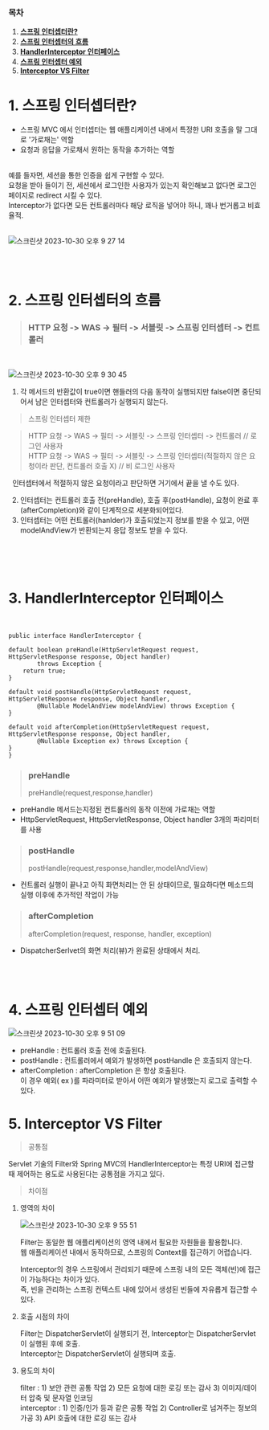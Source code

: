 ### 목차

1. [**스프링 인터셉터란?**](#1-스프링-인터셉터란?)
2. [**스프링 인터셉터의 흐름**](#2-스프링-인터셉터의-흐름)
3. [**HandlerInterceptor 인터페이스**](#3-HandlerInterceptor-인터페이스)
4. [**스프링 인터셉터 예외**](#4-스프링-인터셉터-예외)
5. [**Interceptor VS Filter**](#4-Interceptor-VS-Filter)


# 1. 스프링 인터셉터란?

- 스프링 MVC 에서 인터셉터는 웹 애플리케이션 내에서 특정한 URI 호출을 말 그대로 '가로채는' 역할 <br>
- 요청과 응답을 가로채서 원하는 동작을 추가하는 역할<br>

<br>
예를 들자면, 세션을 통한 인증을 쉽게 구현할 수 있다.
<br>
요청을 받아 들이기 전, 세션에서 로그인한 사용자가 있는지 확인해보고 없다면 로그인 페이지로 redirect 시킬 수 있다.
<br>
Interceptor가 없다면 모든 컨트롤러마다 해당 로직을 넣어야 하니, 꽤나 번거롭고 비효율적.
<br>
<br>

![스크린샷 2023-10-30 오후 9 27 14](https://github.com/Youth787/SSAFY_CS_Study/assets/90955152/7338fa23-ec02-4341-9147-8846aadd0853)

<br/>
<br/>

# 2. 스프링 인터셉터의 흐름

> ### HTTP 요청 -> WAS -> 필터 -> 서블릿 -> 스프링 인터셉터 -> 컨트롤러
<br>

![스크린샷 2023-10-30 오후 9 30 45](https://github.com/Youth787/SSAFY_CS_Study/assets/90955152/00568da1-19e5-4b4b-9c0e-bdf2668dd581)

1. 각 메서드의 반환값이 true이면 핸들러의 다음 동작이 실행되지만 false이면 중단되어서 남은 인터셉터와 컨트롤러가 실행되지 않는다.

> 스프링 인터셉터 제한 

> HTTP 요청 -> WAS -> 필터 -> 서블릿 -> 스프링 인터셉터 -> 컨트롤러 // 로그인 사용자 <br>
> HTTP 요청 -> WAS -> 필터 -> 서블릿 -> 스프링 인터셉터(적절하지 않은 요청이라 판단, 컨트롤러 호출 X) // 비 로그인 사용자

&nbsp; 인터셉터에서 적절하지 않은 요청이라고 판단하면 거기에서 끝을 낼 수도 있다. <br>

2. 인터셉터는 컨트롤러 호출 전(preHandle), 호출 후(postHandle), 요청이 완료 후(afterCompletion)와 같이 단계적으로 세분화되어있다.
3. 인터셉터는 어떤 컨트롤러(hanlder)가 호출되었는지 정보를 받을 수 있고, 어떤 modelAndView가 반환되는지 응답 정보도 받을 수 있다.
  
<br/>
<br/>
<br/>

# 3. HandlerInterceptor 인터페이스
<br>

    public interface HandlerInterceptor {

    default boolean preHandle(HttpServletRequest request, HttpServletResponse response, Object handler)
            throws Exception {
        return true;
    }
    
    default void postHandle(HttpServletRequest request, HttpServletResponse response, Object handler,
            @Nullable ModelAndView modelAndView) throws Exception {
    }
    
    default void afterCompletion(HttpServletRequest request, HttpServletResponse response, Object handler,
            @Nullable Exception ex) throws Exception {
    }
    }


> ### preHandle
> preHandle(request,response,handler)

- preHandle 메서드는지정된 컨트롤러의 동작 이전에 가로채는 역할
- HttpServletRequest, HttpServletResponse, Object handler 3개의 파리미터를 사용

> ### postHandle
> postHandle(request,response,handler,modelAndView)

- 컨트롤러 실행이 끝나고 아직 화면처리는 안 된 상태이므로, 필요하다면 메소드의 실행 이후에 추가적인 작업이 가능

> ### afterCompletion
> afterCompletion(request, response, handler, exception)

- DispatcherSerlvet의 화면 처리(뷰)가 완료된 상태에서 처리.

<br>
<br>


# 4. 스프링 인터셉터 예외

![스크린샷 2023-10-30 오후 9 51 09](https://github.com/Youth787/SSAFY_CS_Study/assets/90955152/3d8f9712-7e07-4959-9c35-4c91ddb64b24)

- preHandle : 컨트롤러 호출 전에 호출된다. <br>
- postHandle : 컨트롤러에서 예외가 발생하면 postHandle 은 호출되지 않는다. <br>
- afterCompletion : afterCompletion 은 항상 호출된다. <br>
  이 경우 예외( ex )를 파라미터로 받아서 어떤 예외가 발생했는지 로그로 출력할 수 있다. <br>


# 5. Interceptor VS Filter

> 공통점

  Servlet 기술의 Filter와 Spring MVC의 HandlerInterceptor는 특정 URI에 접근할 때 제어하는 용도로 사용된다는 공통점을 가지고 있다. <br>
> 차이점

1. 영역의 차이

   ![스크린샷 2023-10-30 오후 9 55 51](https://github.com/Youth787/SSAFY_CS_Study/assets/90955152/3bd99c98-c3f9-4afe-ace5-891e2026ca4e)

   Filter는 동일한 웹 애플리케이션의 영역 내에서 필요한 자원들을 활용합니다. <br>
   웹 애플리케이션 내에서 동작하므로, 스프링의 Context를 접근하기 어렵습니다. <br>

   Interceptor의 경우 스프링에서 관리되기 때문에 스프링 내의 모든 객체(빈)에 접근이 가능하다는 차이가 있다. <br>
   즉, 빈을 관리하는 스프링 컨텍스트 내에 있어서 생성된 빈들에 자유롭게 접근할 수 있다. <br>

2. 호출 시점의 차이

   Filter는 DispatcherServlet이 실행되기 전, Interceptor는 DispatcherServlet이 실행된 후에 호출.<br>
   Interceptor는 DispatcherServlet이 실행되며 호출.<br>

3. 용도의 차이

   filter : 1) 보안 관련 공통 작업 2) 모든 요청에 대한 로깅 또는 감사 3) 이미지/데이터 압축 및 문자열 인코딩<br>
   interceptor : 1) 인증/인가 등과 같은 공통 작업 2) Controller로 넘겨주는 정보의 가공 3) API 호출에 대한 로깅 또는 감사<br>

   

 
